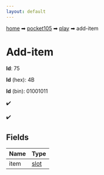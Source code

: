 ```yaml
---
layout: default
---
```


[home](/) ➡ [pocket105](/protocol/pocket105) ➡ [play](/protocol/pocket105/play) ➡ add-item

# Add-item

**Id**: 75

**Id** (hex): 4B

**Id** (bin): 01001011

✔️

✔️

## Fields

Name | Type
---|---
item | [slot](/protocol/pocket105/types/slot)

